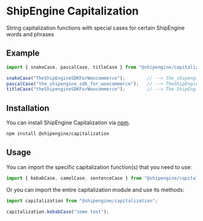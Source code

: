 # ShipEngine Capitalization
String capitalization functions with special cases for certain ShipEngine words and phrases



Example
--------------------------

```javascript
import { snakeCase, pascalCase, titleCase } from "@shipengine/capitalization";

snakeCase("TheShipEngineSDKForWoocommerce");        // --> the_shipengine_sdk_for_woo_commerce
pascalCase("the_shipengine_sdk_for_woocommerce");   // --> TheShipEngineSdkForWooCommerce
titleCase("theShipengineSDKForWoocommerce");        // --> The ShipEngine SDK for WooCommerce
```



Installation
--------------------------
You can install ShipEngine Capitalization via [npm](https://docs.npmjs.com/about-npm/).

```bash
npm install @shipengine/capitalization
```



Usage
--------------------------
You can import the specific capitalization function(s) that you need to use:

```javascript
import { kebabCase, camelCase, sentenceCase } from "@shipengine/capitalization";
```

Or you can import the entire capitalization module and use its methods:

```javascript
import capitalization from "@shipengine/capitalization";

capitalization.kebabCase("some text");
```

